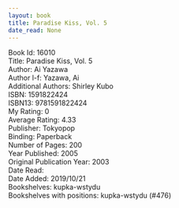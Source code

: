 ```yaml
---
layout: book
title: Paradise Kiss, Vol. 5
date_read: None
---
```


Book Id: 16010<br />
Title: Paradise Kiss, Vol. 5<br />
Author: Ai Yazawa<br />
Author l-f: Yazawa, Ai<br />
Additional Authors: Shirley Kubo<br />
ISBN: 1591822424<br />
ISBN13: 9781591822424<br />
My Rating: 0<br />
Average Rating: 4.33<br />
Publisher: Tokyopop<br />
Binding: Paperback<br />
Number of Pages: 200<br />
Year Published: 2005<br />
Original Publication Year: 2003<br />
Date Read: <br />
Date Added: 2019/10/21<br />
Bookshelves: kupka-wstydu<br />
Bookshelves with positions: kupka-wstydu (#476)<br />

